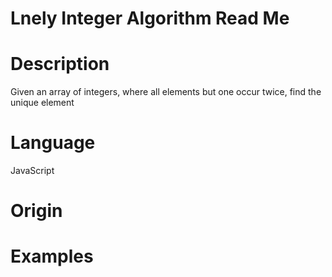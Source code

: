 # Lnely Integer Algorithm Read Me

# Description

Given an array of integers, where all elements but one occur twice, find the unique element

# Language

JavaScript

# Origin

# Examples